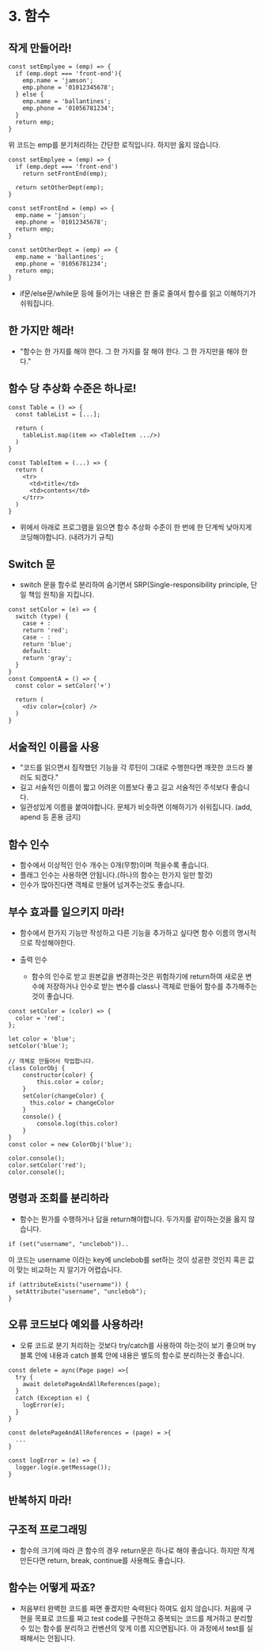 # 3. 함수

## 작게 만들어라!

```
const setEmplyee = (emp) => {
  if (emp.dept === 'front-end'){
    emp.name = 'jamson';
    emp.phone = '01012345678';
  } else {
    emp.name = 'ballantines';
    emp.phone = '01056781234';
  }
  return emp;
}
```

위 코드는 emp를 분기처리하는 간단한 로직입니다. 하지만 옳지 않습니다.

```
const setEmplyee = (emp) => {
  if (emp.dept === 'front-end')
    return setFrontEnd(emp);

  return setOtherDept(emp);
}

const setFrontEnd = (emp) => {
  emp.name = 'jamson';
  emp.phone = '01012345678';
  return emp;
}

const setOtherDept = (emp) => {
  emp.name = 'ballantines';
  emp.phone = '01056781234';
  return emp;
}
```

- if문/else문/while문 등에 들어가는 내용은 한 줄로 줄여서 함수를 읽고 이해하기가 쉬워집니다.

## 한 가지만 해라!

- "함수는 한 가지를 해야 한다. 그 한 가지를 잘 해야 한다. 그 한 가지만을 해야 한다."

## 함수 당 추상화 수준은 하나로!

```
const Table = () => {
  const tableList = [...];

  return (
    tableList.map(item => <TableItem .../>)
  )
}

const TableItem = (...) => {
  return (
    <tr>
      <td>title</td>
      <td>contents</td>
    </trr>
  )
}

```

- 위에서 아래로 프로그램을 읽으면 함수 추상화 수준이 한 번에 한 단계씩 낮아지게 코딩해야합니다. (내려가기 규칙)

## Switch 문

- switch 문을 함수로 분리하여 숨기면서 SRP(Single-responsibility principle, 단일 책임 원칙)을 지킵니다.

```
const setColor = (e) => {
  switch (type) {
    case + :
    return 'red';
    case - :
    return 'blue';
    default:
    return 'gray';
  }
}
const CompoentA = () => {
  const color = setColor('+')

  return (
    <div color={color} />
  )
}

```

## 서술적인 이름을 사용

- "코드를 읽으면서 짐작했던 기능을 각 루틴이 그대로 수행한다면 깨끗한 코드라 불러도 되겠다."
- 길고 서술적인 이름이 짧고 어려운 이름보다 좋고 길고 서술적인 주석보다 좋습니다.
- 일관성있게 이름을 붙여야합니다. 문체가 비슷하면 이해하기가 쉬워집니다. (add, apend 등 혼용 금지)

## 함수 인수

- 함수에서 이상적인 인수 개수는 0개(무항)이며 적을수록 좋습니다.
- 플래그 인수는 사용하면 안됩니다.(하나의 함수는 한가지 일만 할것)
- 인수가 많아진다면 객체로 만들어 넘겨주는것도 좋습니다.

## 부수 효과를 일으키지 마라!

- 함수에서 한가지 기능만 작성하고 다른 기능을 추가하고 싶다면 함수 이름의 명시적으로 작성해야한다.

- 출력 인수
  - 함수의 인수로 받고 원본값을 변경하는것은 위험하기에 return하여 새로운 변수에 저장하거나 인수로 받는 변수를 class나 객체로 만들어 함수를 추가해주는것이 좋습니다.

```
const setColor = (color) => {
  color = 'red';
};

let color = 'blue';
setColor('blue');

// 객체로 만들어서 작업합니다.
class ColorObj {
    constructor(color) {
        this.color = color;
    }
    setColor(changeColor) {
      this.color = changeColor
    }
    console() {
        console.log(this.color)
    }
}
const color = new ColorObj('blue');

color.console();
color.setColor('red');
color.console();
```

## 명령과 조회를 분리하라

- 함수는 뭔가를 수행하거나 답을 return해야합니다. 두가지를 같이하는것을 옳지 않습니다.

```
if (set("username", "unclebob"))..
```

이 코드는 username 이라는 key에 unclebob를 set하는 것이 성공한 것인지 혹은 값이 맞는 비교하는 지 알기가 어렵습니다.

```
if (attributeExists("username")) {
  setAttribute("username", "unclebob");
}
```

## 오류 코드보다 예외를 사용하라!

- 오류 코드로 분기 처리하는 것보다 try/catch를 사용하여 하는것이 보기 좋으며 try 블록 안에 내용과 catch 블록 안에 내용은 별도의 함수로 분리하는것 좋습니다.

```
const delete = aync(Page page) =>{
  try {
    await deletePageAndAllReferences(page);
  }
  catch (Exception e) {
    logError(e);
  }
}

const deletePageAndAllReferences = (page) = >{
  ...
}

const logError = (e) => {
  logger.log(e.getMessage());
}
```

## 반복하지 마라!

## 구조적 프로그래밍

- 함수의 크기에 따라 큰 함수의 경우 return문은 하나로 해야 좋습니다. 하지만 작게 만든다면 return, break, continue를 사용해도 좋습니다.

## 함수는 어떻게 짜죠?

- 처음부터 완벽한 코드를 짜면 좋겠지만 숙력된다 하여도 쉽지 않습니다. 처음에 구현을 목표로 코드를 짜고 test code를 구현하고 중복되는 코드를 제거하고 분리할 수 있는 함수를 분리하고 컨벤션의 맞게 이름 지으면됩니다. 아 과정에서 test를 실패해서는 안됩니다.
